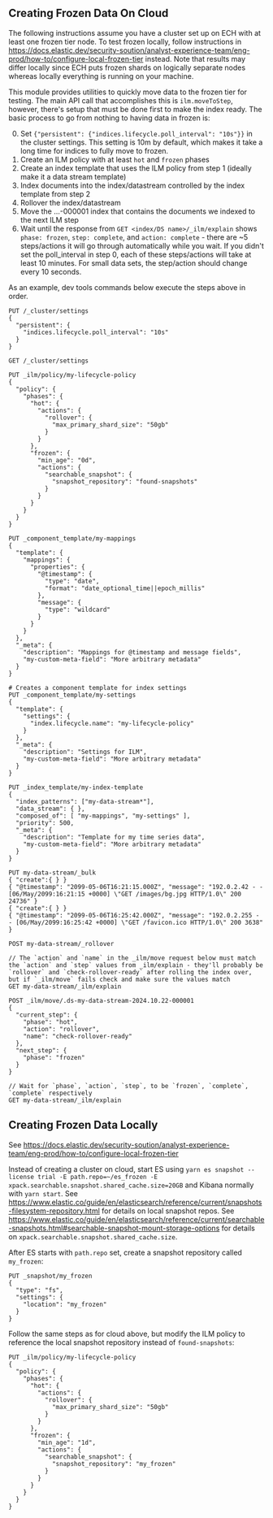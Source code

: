 ## Creating Frozen Data On Cloud

The following instructions assume you have a cluster set up on ECH with at least one frozen tier node. To test frozen locally, follow instructions in https://docs.elastic.dev/security-soution/analyst-experience-team/eng-prod/how-to/configure-local-frozen-tier instead. Note that results may differ locally since ECH puts frozen shards on logically separate nodes whereas locally everything is running on your machine.

This module provides utilities to quickly move data to the frozen tier for testing. The main API call that accomplishes this is `ilm.moveToStep`, however, there's setup that must be done first to make the index ready. The basic process to go from nothing to having data in frozen is:

0. Set `{"persistent": {"indices.lifecycle.poll_interval": "10s"}}` in the cluster settings. This setting is 10m by default, which makes it take a long time for indices to fully move to frozen.
1. Create an ILM policy with at least `hot` and `frozen` phases
2. Create an index template that uses the ILM policy from step 1 (ideally make it a data stream template)
3. Index documents into the index/datastream controlled by the index template from step 2
4. Rollover the index/datastream
5. Move the ...-000001 index that contains the documents we indexed to the next ILM step
6. Wait until the response from `GET <index/DS name>/_ilm/explain` shows `phase: frozen`, `step: complete`, and `action: complete` - there are ~5 steps/actions it will go through automatically while you wait. If you didn't set the poll_interval in step 0, each of these steps/actions will take at least 10 minutes. For small data sets, the step/action should change every 10 seconds.

As an example, dev tools commands below execute the steps above in order.

```
PUT /_cluster/settings
{
  "persistent": {
    "indices.lifecycle.poll_interval": "10s"
  }
}

GET /_cluster/settings

PUT _ilm/policy/my-lifecycle-policy
{
  "policy": {
    "phases": {
      "hot": {
        "actions": {
          "rollover": {
            "max_primary_shard_size": "50gb"
          }
        }
      },
      "frozen": {
        "min_age": "0d",
        "actions": {
          "searchable_snapshot": {
            "snapshot_repository": "found-snapshots"
          }
        }
      }
    }
  }
}

PUT _component_template/my-mappings
{
  "template": {
    "mappings": {
      "properties": {
        "@timestamp": {
          "type": "date",
          "format": "date_optional_time||epoch_millis"
        },
        "message": {
          "type": "wildcard"
        }
      }
    }
  },
  "_meta": {
    "description": "Mappings for @timestamp and message fields",
    "my-custom-meta-field": "More arbitrary metadata"
  }
}

# Creates a component template for index settings
PUT _component_template/my-settings
{
  "template": {
    "settings": {
      "index.lifecycle.name": "my-lifecycle-policy"
    }
  },
  "_meta": {
    "description": "Settings for ILM",
    "my-custom-meta-field": "More arbitrary metadata"
  }
}

PUT _index_template/my-index-template
{
  "index_patterns": ["my-data-stream*"],
  "data_stream": { },
  "composed_of": [ "my-mappings", "my-settings" ],
  "priority": 500,
  "_meta": {
    "description": "Template for my time series data",
    "my-custom-meta-field": "More arbitrary metadata"
  }
}

PUT my-data-stream/_bulk
{ "create":{ } }
{ "@timestamp": "2099-05-06T16:21:15.000Z", "message": "192.0.2.42 - - [06/May/2099:16:21:15 +0000] \"GET /images/bg.jpg HTTP/1.0\" 200 24736" }
{ "create":{ } }
{ "@timestamp": "2099-05-06T16:25:42.000Z", "message": "192.0.2.255 - - [06/May/2099:16:25:42 +0000] \"GET /favicon.ico HTTP/1.0\" 200 3638" }

POST my-data-stream/_rollover

// The `action` and `name` in the _ilm/move request below must match the `action` and `step` values from _ilm/explain - they'll probably be `rollover` and `check-rollover-ready` after rolling the index over, but if `_ilm/move` fails check and make sure the values match
GET my-data-stream/_ilm/explain

POST _ilm/move/.ds-my-data-stream-2024.10.22-000001
{
  "current_step": {
    "phase": "hot",
    "action": "rollover",
    "name": "check-rollover-ready"
  },
  "next_step": {
    "phase": "frozen"
  }
}

// Wait for `phase`, `action`, `step`, to be `frozen`, `complete`, `complete` respectively
GET my-data-stream/_ilm/explain
```

## Creating Frozen Data Locally

See https://docs.elastic.dev/security-soution/analyst-experience-team/eng-prod/how-to/configure-local-frozen-tier

Instead of creating a cluster on cloud, start ES using `yarn es snapshot --license trial -E path.repo=~/es_frozen -E xpack.searchable.snapshot.shared_cache.size=20GB` and Kibana normally with `yarn start`. See https://www.elastic.co/guide/en/elasticsearch/reference/current/snapshots-filesystem-repository.html for details on local snapshot repos. See https://www.elastic.co/guide/en/elasticsearch/reference/current/searchable-snapshots.html#searchable-snapshot-mount-storage-options for details on `xpack.searchable.snapshot.shared_cache.size`.

After ES starts with `path.repo` set, create a snapshot repository called `my_frozen`:

```
PUT _snapshot/my_frozen
{
  "type": "fs",
  "settings": {
    "location": "my_frozen"
  }
}
```

Follow the same steps as for cloud above, but modify the ILM policy to reference the local snapshot repository instead of `found-snapshots`:

```
PUT _ilm/policy/my-lifecycle-policy
{
  "policy": {
    "phases": {
      "hot": {
        "actions": {
          "rollover": {
            "max_primary_shard_size": "50gb"
          }
        }
      },
      "frozen": {
        "min_age": "1d",
        "actions": {
          "searchable_snapshot": {
            "snapshot_repository": "my_frozen"
          }
        }
      }
    }
  }
}
```
